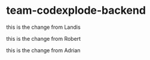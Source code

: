 # team-codexplode-backend

this is the change from Landis

this is the change from Robert

this is the change from Adrian

